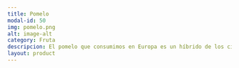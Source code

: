 ```yaml
---
title: Pomelo
modal-id: 50
img: pomelo.png
alt: image-alt
category: Fruta
descripcion: El pomelo que consumimos en Europa es un híbrido de los cítricos cultivados desde hace milenios en China y sudeste asiático. Al igual que otros cítricos la mejor época para su consumo es otoño e invierno. En España su consumo es menos habitual que en otros países vecinos, y en lo últimos años se está incrementando notablemenete la producción de pomelos, principalmente en la costa mediterránea y Andalucía. Los principales usos son crudos, en mermeladas o postre. 
layout: product
---
```

